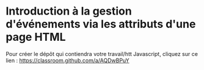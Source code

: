 # Introduction à la gestion d'événements via les attributs d'une page HTML

Pour créer le dépôt qui contiendra votre travail/htt Javascript, cliquez sur ce lien : https://classroom.github.com/a/AQDwBPuY
